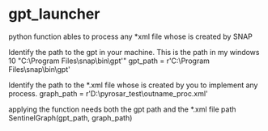 # gpt_launcher
python function ables to process any *xml file whose is created by SNAP

Identify the path to the gpt in your machine. This is the path in my windows 10 "C:\Program Files\snap\bin\gpt'"
gpt_path = r'C:\Program Files\snap\bin\gpt' 

Identify the path to the *.xml file whose is created by you to implement any process. 
graph_path = r'D:\pyrosar_test\outname_proc.xml'

applying the function needs both the gpt path and the *.xml file path
SentinelGraph(gpt_path, graph_path)

